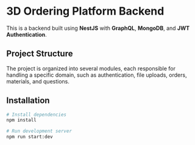 # 3D Ordering Platform Backend

This is a backend built using **NestJS** with **GraphQL**, **MongoDB**, and **JWT Authentication**.

## Project Structure

The project is organized into several modules, each responsible for handling a specific domain, such as authentication, file uploads, orders, materials, and questions.

## Installation

```bash
# Install dependencies
npm install

# Run development server
npm run start:dev
